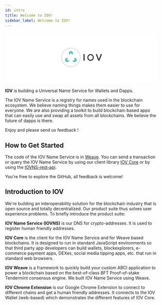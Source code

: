 ```yaml
---
id: intro
title: Welcome to IOV!
sidebar_label: Welcome to IOV!
---
```


![image](assets/iov-logo.png)

**IOV** is building a Universal Name Service for Wallets and Dapps.

The IOV Name Service is a registry for names used in the blockchain ecosystem. We believe naming things makes them easier to use for everyone. We are also providing a toolkit to build blockchain based apps that can easily use and swap all assets from all blockchains. We believe the future of dapps is there.

Enjoy and please send us feedback !

## How to Get Started

The code of the IOV Name Service is in [Weave](/docs/weave/welcome). You can send a transaction or query the IOV Name Service by using our client library [IOV Core](/docs/iov-name-service/clients/iov-core) or by using the [IOVNS-rest-api](/docs/iov-name-service/clients/rest-api).

You're free to explore the GitHub, all feedback is welcome!

## Introduction to IOV

We're building an interoperability solution for the blockchain industry that is open source and totally decentralized. Our product suite thus solves user experience problems. To briefly introduce the product suite:

**IOV Name Service (IOVNS)** is our DNS for crypto-addresses. It is used to register human friendly addresses.

**IOV Core** is the client for the IOV Name Service and for Weave based blockchains. It is designed to run in standard JavaScript environments so that third party app developers can build wallets, blockexplorers, e-commerce payment apps, DEXes, social media tipping apps, etc. that run in standard web browsers.

**IOV Weave** is a framework to quickly build your custom ABCI application to power a blockchain based on the best-of-class BFT Proof-of-stake Tendermint consensus engine. We built IOV Name Service using Weave.

**IOV Chrome Extension** is our Google Chrome Extension to connect to different chains and get a human friendly addresses. It connects to the IOV Wallet (web-based) which demonstrates the different features of IOV Core.

